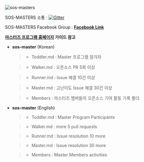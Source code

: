 ![sos-masters](https://opensource.samsung.com/images/layout/logo-sosMasters.png)
 
SOS-MASTERS 소통 :  [![Gitter](https://badges.gitter.im/sos-masters/community.svg)](https://gitter.im/sos-masters/community?utm_source=badge&utm_medium=badge&utm_campaign=pr-badge)

SOS-MASTERS Facebook Group : <b>[Facebook Link](https://www.facebook.com/groups/387631769096621)</b>
 
 **[마스터즈 프로그램 홈페이지](https://opensource.samsung.com/community/master) 가이드 참고**
 
- **sos-master** (Korean) 
  
  >- Toddler.md : Master 프로그램 참가자 
 
  >- Walker.md : 오픈소스 PR 5회 이상
 
  >- Runner.md : Issue 해결 10건 이상
 
  >-  Master.md : 고난이도 Issue 해결 30건 이상
  
  >- Members : 마스터즈 멤버들의 오픈소스 기여 활동 기록 폴더
 
- **sos-master** (English)
 
  >- Toddler.md : Master Program Participants 
 
  >- Walker.md : more 5 pull requests 
 
  >- Runner.md : Issue resolution 10 more
 
  >- Master.md : Issue resolution  30 more
 
  >- Members : Master Members activities
 
 

